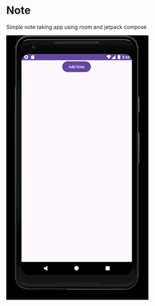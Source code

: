 # Note
Simple note taking app using room and jetpack compose

![](https://github.com/RodrigoSouzaCamelo/simple-app-note-android/blob/develop/images/note-app.gif)
